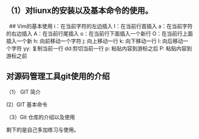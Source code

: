 ## （1）对liunx的安装以及基本命令的使用。
    
   
   ## Vim的基本使用
    i：在当前字符的左边插入
    I：在当前行首插入
    a：在当前字符的右边插入
    A：在当前行尾插入
    o：在当前行下面插入一个新行
    O：在当前行上面插入一个新
    h: 向前移动一个字符
    j: 向上移动一行
    k: 向下移动一行
    l: 向后移动一个字符
    yy: 复制当前一行
    dd:剪切当前一行
    p: 粘贴内容到游标之后
    P: 粘贴内容到游标之前
      
   ## 对源码管理工具git使用的介绍
  （1） GIT 简介
  
  (2）GIT 基本命令
  
  （3）Git 仓库的介绍以及使用
  
  剩下的是自己多加练习与使用。

    
   
